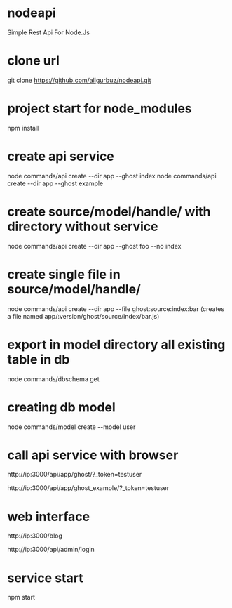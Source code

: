 # nodeapi
Simple Rest Api For Node.Js

# clone url
git clone https://github.com/aligurbuz/nodeapi.git

# project start for node_modules
npm install

# create api service
node commands/api create --dir app --ghost index
node commands/api create --dir app --ghost example

# create source/model/handle/ with directory without service
node commands/api create --dir app --ghost foo --no index

# create single file in source/model/handle/
node commands/api create --dir app --file ghost:source:index:bar
(creates a file named app/:version/ghost/source/index/bar.js)

# export in model directory all existing table in db
node commands/dbschema get

# creating db model
node commands/model create --model user

# call api service with browser
http://ip:3000/api/app/ghost/?_token=testuser

http://ip:3000/api/app/ghost_example/?_token=testuser

# web interface
http://ip:3000/blog

http://ip:3000/api/admin/login

# service start
npm start
